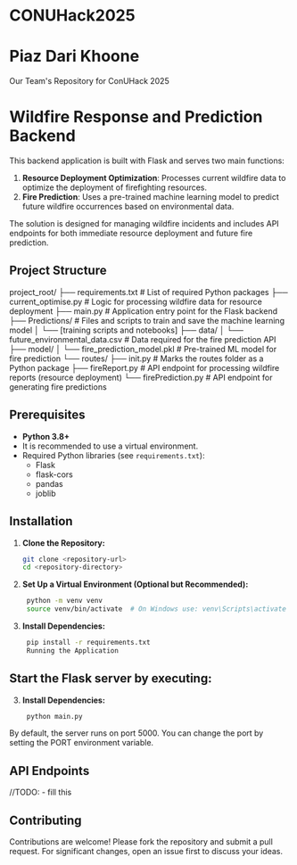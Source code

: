 # CONUHack2025
# Piaz Dari Khoone
Our Team's Repository for ConUHack 2025

# Wildfire Response and Prediction Backend

This backend application is built with Flask and serves two main functions:  
1. **Resource Deployment Optimization**: Processes current wildfire data to optimize the deployment of firefighting resources.  
2. **Fire Prediction**: Uses a pre-trained machine learning model to predict future wildfire occurrences based on environmental data.

The solution is designed for managing wildfire incidents and includes API endpoints for both immediate resource deployment and future fire prediction.

## Project Structure

project_root/ 
├── requirements.txt # List of required Python packages 
├── current_optimise.py # Logic for processing wildfire data for resource deployment 
├── main.py # Application entry point for the Flask backend 
├── Predictions/ # Files and scripts to train and save the machine learning model 
│ └── [training scripts and notebooks] 
├── data/ 
│ └── future_environmental_data.csv # Data required for the fire prediction API 
├── model/ 
│ └── fire_prediction_model.pkl # Pre-trained ML model for fire prediction 
└── routes/ 
├── init.py # Marks the routes folder as a Python package 
├── fireReport.py # API endpoint for processing wildfire reports (resource deployment) 
└── firePrediction.py # API endpoint for generating fire predictions

## Prerequisites

- **Python 3.8+**
- It is recommended to use a virtual environment.
- Required Python libraries (see `requirements.txt`):
  - Flask
  - flask-cors
  - pandas
  - joblib

## Installation

1. **Clone the Repository:**

   ```bash
   git clone <repository-url>
   cd <repository-directory>
2. **Set Up a Virtual Environment (Optional but Recommended):**

   ```bash
    python -m venv venv
    source venv/bin/activate  # On Windows use: venv\Scripts\activate


3. **Install Dependencies:**

   ```bash
    pip install -r requirements.txt
    Running the Application

## Start the Flask server by executing:
3. **Install Dependencies:**

   ```bash
    python main.py

By default, the server runs on port 5000. You can change the port by setting the PORT environment variable.

## API Endpoints

//TODO: - fill this

## Contributing

Contributions are welcome! Please fork the repository and submit a pull request. For significant changes, open an issue first to discuss your ideas.
